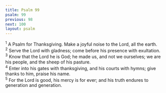 ```yaml
---
title: Psalm 99
psalm: 99
previous: 98
next: 100
layout: psalm
---
```

<div class="psalm-verse"><sup class="verse-number">1</sup> A Psalm for Thanksgiving. Make a joyful noise to the Lord, all the earth. </div><div class="psalm-verse"><sup class="verse-number">2</sup> Serve the Lord with gladness; come before his presence with exultation. </div><div class="psalm-verse"><sup class="verse-number">3</sup> Know that the Lord he is God; he made us, and not we ourselves; we are his people, and the sheep of his pasture. </div><div class="psalm-verse"><sup class="verse-number">4</sup> Enter into his gates with thanksgiving, and his courts with hymns; give thanks to him, praise his name. </div><div class="psalm-verse"><sup class="verse-number">5</sup> For the Lord is good, his mercy is for ever; and his truth endures to generation and generation. </div>